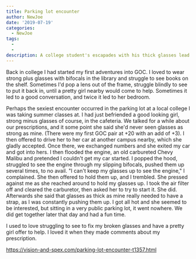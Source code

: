 ```yaml
---
title: Parking lot encounter
author: NewJoe
date: '2019-07-19'
categories:
  - NewJoe
tags:
  - 
  - 
description: A college student's escapades with his thick glasses lead to unexpected encounters and steamy moments.
---
```

Back in college I had started my first adventures into GOC. I loved to wear strong plus glasses with bifocals in the library and struggle to see books on the shelf. Sometimes I'd pop a lens out of the frame, struggle blindly to see to put it back in, until a pretty girl nearby would come to help. Sometimes it led to a good conversation, and twice it led to her bedroom.

Perhaps the sexiest encounter occurred in the parking lot at a local college I was taking summer classes at. I had just befriended a good looking girl, strong minus glasses of course, in the cafeteria. We talked for a while about our prescriptions, and it some point she said she'd never seen glasses as strong as mine. (There were my first GOC pair at +20 with an add of +3). I then offered to drive her to her car at another campus nearby, which she gladly accepted. Once there, we exchanged numbers and she exited my car and got into hers. I then flooded the engine, an old carbureted Chevy Malibu and pretended I couldn't get my car started. I popped the hood, struggled to see the engine through my slipping bifocals, pushed them up several times, to no avail. "I can't keep my glasses up to see the engine," I complained. She then offered to hold them up, and I trembled. She pressed against me as she reached around to hold my glasses up. I took the air filter off and cleared the carburetor, then asked her to try to start it. She did. Afterwards she said that glasses as thick as mine really needed to have a strap, as I was constantly pushing them up. I got all hot and she seemed to be interested, but sitting in a very public parking lot, it went nowhere. We did get together later that day and had a fun time.

I used to love struggling to see to fix my broken glasses and have a pretty girl offer to help. I loved it when they made comments about my prescription. 

https://vision-and-spex.com/parking-lot-encounter-t1357.html